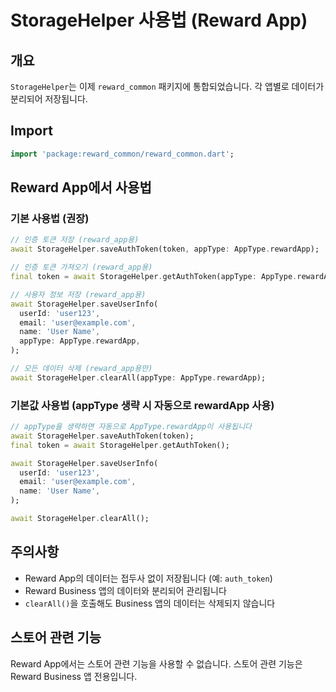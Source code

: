 # StorageHelper 사용법 (Reward App)

## 개요
`StorageHelper`는 이제 `reward_common` 패키지에 통합되었습니다. 각 앱별로 데이터가 분리되어 저장됩니다.

## Import
```dart
import 'package:reward_common/reward_common.dart';
```

## Reward App에서 사용법

### 기본 사용법 (권장)
```dart
// 인증 토큰 저장 (reward_app용)
await StorageHelper.saveAuthToken(token, appType: AppType.rewardApp);

// 인증 토큰 가져오기 (reward_app용)
final token = await StorageHelper.getAuthToken(appType: AppType.rewardApp);

// 사용자 정보 저장 (reward_app용)
await StorageHelper.saveUserInfo(
  userId: 'user123',
  email: 'user@example.com',
  name: 'User Name',
  appType: AppType.rewardApp,
);

// 모든 데이터 삭제 (reward_app용만)
await StorageHelper.clearAll(appType: AppType.rewardApp);
```

### 기본값 사용법 (appType 생략 시 자동으로 rewardApp 사용)
```dart
// appType을 생략하면 자동으로 AppType.rewardApp이 사용됩니다
await StorageHelper.saveAuthToken(token);
final token = await StorageHelper.getAuthToken();

await StorageHelper.saveUserInfo(
  userId: 'user123',
  email: 'user@example.com',
  name: 'User Name',
);

await StorageHelper.clearAll();
```

## 주의사항
- Reward App의 데이터는 접두사 없이 저장됩니다 (예: `auth_token`)
- Reward Business 앱의 데이터와 분리되어 관리됩니다
- `clearAll()`을 호출해도 Business 앱의 데이터는 삭제되지 않습니다

## 스토어 관련 기능
Reward App에서는 스토어 관련 기능을 사용할 수 없습니다. 스토어 관련 기능은 Reward Business 앱 전용입니다.